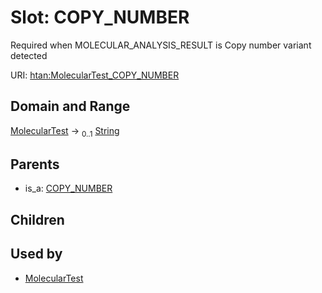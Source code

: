
# Slot: COPY_NUMBER

Required when MOLECULAR_ANALYSIS_RESULT is Copy number variant detected

URI: [htan:MolecularTest_COPY_NUMBER](https://w3id.org/htan/MolecularTest_COPY_NUMBER)


## Domain and Range

[MolecularTest](MolecularTest.md) &#8594;  <sub>0..1</sub> [String](types/String.md)

## Parents

 *  is_a: [COPY_NUMBER](COPY_NUMBER.md)

## Children


## Used by

 * [MolecularTest](MolecularTest.md)
